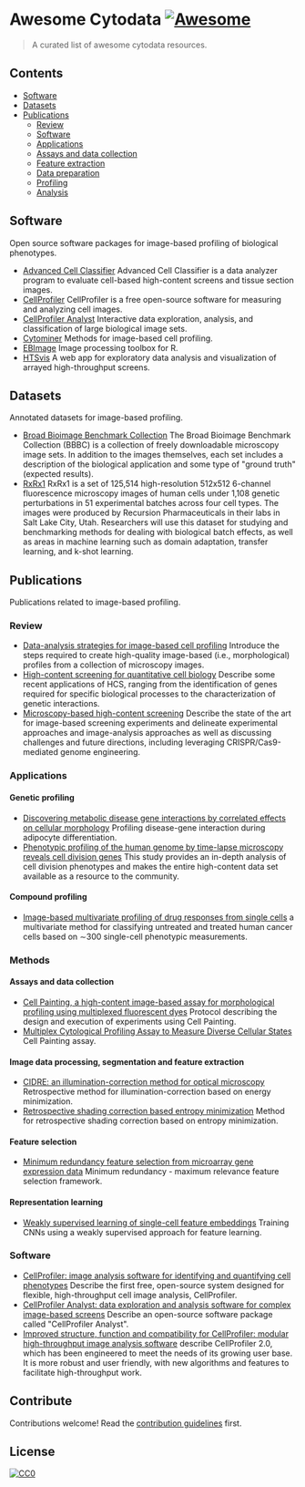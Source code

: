 # Awesome Cytodata [![Awesome](https://awesome.re/badge.svg)](https://awesome.re)

> A curated list of awesome cytodata resources.


## Contents

- [Software](#software)
- [Datasets](#datasets)
- [Publications](#publications)
  - [Review](#review)
  - [Software](#software-1)
  - [Applications](#applications)
  - [Assays and data collection](#assays-and-data-collection)
  - [Feature extraction](#feature-extraction)
  - [Data preparation](#data-preparation)
  - [Profiling](#profiling)
  - [Analysis](#analysis)

## Software

Open source software packages for image-based profiling of biological phenotypes.

- [Advanced Cell Classifier](https://www.cellclassifier.org/) Advanced Cell Classifier is a data analyzer program to evaluate cell-based high-content screens and tissue section images.
- [CellProfiler](http://cellprofiler.org/) CellProfiler is a free open-source software for measuring and analyzing cell images.
- [CellProfiler Analyst](http://cellprofiler.org/cp-analyst/) Interactive data exploration, analysis, and classification of large biological image sets.
- [Cytominer](https://github.com/cytomining/cytominer) Methods for image-based cell profiling.
- [EBImage](https://github.com/aoles/EBImage) Image processing toolbox for R.
- [HTSvis](http://htsvis.dkfz.de/HTSvis/) A web app for exploratory data analysis and visualization of arrayed high-throughput screens.


## Datasets

Annotated datasets for image-based profiling.

- [Broad Bioimage Benchmark Collection](https://data.broadinstitute.org/bbbc/) The Broad Bioimage Benchmark Collection (BBBC) is a collection of freely downloadable microscopy image sets. In addition to the images themselves, each set includes a description of the biological application and some type of "ground truth" (expected results).
- [RxRx1](https://www.rxrx.ai) RxRx1 is a set of 125,514 high-resolution 512x512 6-channel fluorescence microscopy images of human cells under 1,108 genetic perturbations in 51 experimental batches across four cell types.  The images were produced by Recursion Pharmaceuticals in their labs in Salt Lake City, Utah.  Researchers will use this dataset for studying and benchmarking methods for dealing with biological batch effects, as well as areas in machine learning such as domain adaptation, transfer learning, and k-shot learning.


## Publications

Publications related to image-based profiling.


### Review

- [Data-analysis strategies for image-based cell profiling](https://doi.org/10.1038/nmeth.4397) Introduce the steps required to create high-quality image-based (i.e., morphological) profiles from a collection of microscopy images.
- [High-content screening for quantitative cell biology](https://doi.org/10.1016/j.tcb.2016.03.008) Describe some recent applications of HCS, ranging from the identification of genes required for specific biological processes to the characterization of genetic interactions.
- [Microscopy-based high-content screening](https://doi.org/10.1016/j.cell.2015.11.007) Describe the state of the art for image-based screening experiments and delineate experimental approaches and image-analysis approaches as well as discussing challenges and future directions, including leveraging CRISPR/Cas9-mediated genome engineering.


### Applications

#### Genetic profiling

- [Discovering metabolic disease gene interactions by correlated effects on cellular morphology](https://doi.org/10.1016/j.molmet.2019.03.001) Profiling disease-gene interaction during adipocyte differentiation.
- [Phenotypic profiling of the human genome by time-lapse microscopy reveals cell division genes](https://doi.org/10.1038/nature08869) This study provides an in-depth analysis of cell division phenotypes and makes the entire high-content data set available as a resource to the community.

#### Compound profiling

- [Image-based multivariate profiling of drug responses from single cells](https://doi.org/10.1038/nmeth1032) a multivariate method for classifying untreated and treated human cancer cells based on ∼300 single-cell phenotypic measurements.

### Methods

#### Assays and data collection

- [Cell Painting, a high-content image-based assay for morphological profiling using multiplexed fluorescent dyes](https://doi.org/10.1038/nprot.2016.105) Protocol describing the design and execution of experiments using Cell Painting.
- [Multiplex Cytological Profiling Assay to Measure Diverse Cellular States](https://doi.org/10.1371/journal.pone.0080999) Cell Painting assay.

#### Image data processing, segmentation and feature extraction

- [CIDRE: an illumination-correction method for optical microscopy](https://doi.org/10.1038/nmeth.3323) Retrospective method for illumination-correction based on energy minimization.
- [Retrospective shading correction based entropy minimization](https://doi.org/10.1046/j.1365-2818.2000.00669.x) Method for retrospective shading correction based on entropy minimization.

#### Feature selection

- [Minimum redundancy feature selection from microarray gene expression data](https://doi.org/10.1142/S0219720005001004) Minimum redundancy - maximum relevance feature selection framework.

#### Representation learning

- [Weakly supervised learning of single-cell feature embeddings](https://doi.org/10.1109/CVPR.2018.00970) Training CNNs using a weakly supervised approach for feature learning.

### Software

- [CellProfiler: image analysis software for identifying and quantifying cell phenotypes](https://doi.org/10.1186/gb-2006-7-10-r100) Describe the first free, open-source system designed for flexible, high-throughput cell image analysis, CellProfiler.
- [CellProfiler Analyst: data exploration and analysis software for complex image-based screens](https://doi.org/10.1186/1471-2105-9-482) Describe an open-source software package called "CellProfiler Analyst".
- [Improved structure, function and compatibility for CellProfiler: modular high-throughput image analysis software](https://doi.org/10.1093/bioinformatics/btr095) describe CellProfiler 2.0, which has been engineered to meet the needs of its growing user base. It is more robust and user friendly, with new algorithms and features to facilitate high-throughput work.


## Contribute

Contributions welcome! Read the [contribution guidelines](contributing.md) first.


## License

[![CC0](http://mirrors.creativecommons.org/presskit/buttons/88x31/svg/cc-zero.svg)](http://creativecommons.org/publicdomain/zero/1.0)
